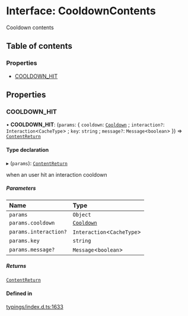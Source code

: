 # Interface: CooldownContents

Cooldown contents

## Table of contents

### Properties

- [COOLDOWN\_HIT](../wiki/CooldownContents#cooldown_hit)

## Properties

### COOLDOWN\_HIT

• **COOLDOWN\_HIT**: (`params`: { `cooldown`: [`Cooldown`](../wiki/Exports#cooldown) ; `interaction?`: `Interaction`<`CacheType`\> ; `key`: `string` ; `message?`: `Message`<`boolean`\>  }) => [`ContentReturn`](../wiki/Exports#contentreturn)

#### Type declaration

▸ (`params`): [`ContentReturn`](../wiki/Exports#contentreturn)

when an user hit an interaction cooldown

##### Parameters

| Name | Type |
| :------ | :------ |
| `params` | `Object` |
| `params.cooldown` | [`Cooldown`](../wiki/Exports#cooldown) |
| `params.interaction?` | `Interaction`<`CacheType`\> |
| `params.key` | `string` |
| `params.message?` | `Message`<`boolean`\> |

##### Returns

[`ContentReturn`](../wiki/Exports#contentreturn)

#### Defined in

[typings/index.d.ts:1633](https://github.com/Natto-PKP/discord-sucrose/blob/a2c6566/typings/index.d.ts#L1633)
